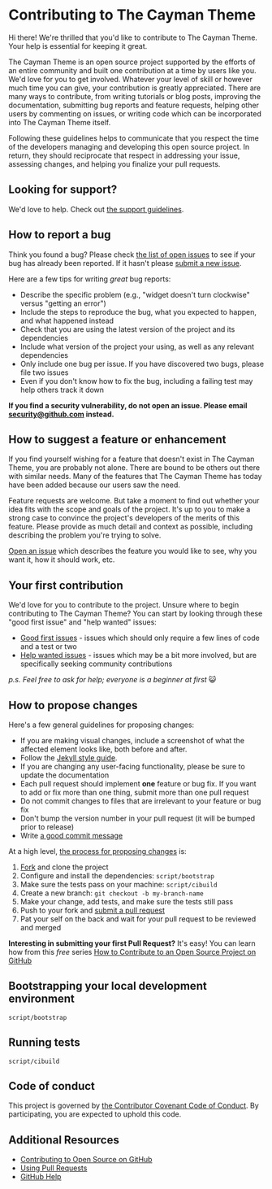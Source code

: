 # Contributing to The Cayman Theme

Hi there! We're thrilled that you'd like to contribute to The Cayman Theme. Your help is essential for keeping it great.

The Cayman Theme is an open source project supported by the efforts of an entire community and built one contribution at a time by users like you. We'd love for you to get involved. Whatever your level of skill or however much time you can give, your contribution is greatly appreciated. There are many ways to contribute, from writing tutorials or blog posts, improving the documentation, submitting bug reports and feature requests, helping other users by commenting on issues, or writing code which can be incorporated into The Cayman Theme itself.

Following these guidelines helps to communicate that you respect the time of the developers managing and developing this open source project. In return, they should reciprocate that respect in addressing your issue, assessing changes, and helping you finalize your pull requests.


## Looking for support?

We'd love to help. Check out [the support guidelines](SUPPORT.md).

## How to report a bug

Think you found a bug? Please check [the list of open issues](https://github.com/pages-themes/cayman/issues) to see if your bug has already been reported. If it hasn't please [submit a new issue](https://github.com/pages-themes/cayman/issues/new).

Here are a few tips for writing *great* bug reports:

* Describe the specific problem (e.g., "widget doesn't turn clockwise" versus "getting an error")
* Include the steps to reproduce the bug, what you expected to happen, and what happened instead
* Check that you are using the latest version of the project and its dependencies
* Include what version of the project your using, as well as any relevant dependencies
* Only include one bug per issue. If you have discovered two bugs, please file two issues
* Even if you don't know how to fix the bug, including a failing test may help others track it down

**If you find a security vulnerability, do not open an issue. Please email security@github.com instead.**

## How to suggest a feature or enhancement

If you find yourself wishing for a feature that doesn't exist in The Cayman Theme, you are probably not alone. There are bound to be others out there with similar needs. Many of the features that The Cayman Theme has today have been added because our users saw the need.

Feature requests are welcome. But take a moment to find out whether your idea fits with the scope and goals of the project. It's up to you to make a strong case to convince the project's developers of the merits of this feature. Please provide as much detail and context as possible, including describing the problem you're trying to solve.

[Open an issue](https://github.com/pages-themes/cayman/issues/new) which describes the feature you would like to see, why you want it, how it should work, etc.



## Your first contribution

We'd love for you to contribute to the project. Unsure where to begin contributing to The Cayman Theme? You can start by looking through these "good first issue" and "help wanted" issues:

* [Good first issues](https://github.com/pages-themes/cayman/issues?q=is%3Aissue+is%3Aopen+label%3A%22good+first+issue%22) - issues which should only require a few lines of code and a test or two
* [Help wanted issues](https://github.com/pages-themes/cayman/issues?q=is%3Aissue+is%3Aopen+label%3A%22help+wanted%22) - issues which may be a bit more involved, but are specifically seeking community contributions

*p.s. Feel free to ask for help; everyone is a beginner at first* :smiley_cat:

## How to propose changes

Here's a few general guidelines for proposing changes:

* If you are making visual changes, include a screenshot of what the affected element looks like, both before and after.
* Follow the [Jekyll style guide](https://ben.balter.com/jekyll-style-guide).
* If you are changing any user-facing functionality, please be sure to update the documentation
* Each pull request should implement **one** feature or bug fix. If you want to add or fix more than one thing, submit more than one pull request
* Do not commit changes to files that are irrelevant to your feature or bug fix
* Don't bump the version number in your pull request (it will be bumped prior to release)
* Write [a good commit message](http://tbaggery.com/2008/04/19/a-note-about-git-commit-messages.html)

At a high level, [the process for proposing changes](https://guides.github.com/introduction/flow/) is:

1. [Fork](https://github.com/pages-themes/cayman/fork) and clone the project
2. Configure and install the dependencies: `script/bootstrap`
3. Make sure the tests pass on your machine: `script/cibuild`
4. Create a new branch: `git checkout -b my-branch-name`
5. Make your change, add tests, and make sure the tests still pass
6. Push to your fork and [submit a pull request](https://github.com/pages-themes/cayman/compare)
7. Pat your self on the back and wait for your pull request to be reviewed and merged

**Interesting in submitting your first Pull Request?** It's easy! You can learn how from this *free* series [How to Contribute to an Open Source Project on GitHub](https://egghead.io/series/how-to-contribute-to-an-open-source-project-on-github)

## Bootstrapping your local development environment

`script/bootstrap`

## Running tests

`script/cibuild`

## Code of conduct

This project is governed by [the Contributor Covenant Code of Conduct](CODE_OF_CONDUCT.md). By participating, you are expected to uphold this code.

## Additional Resources

* [Contributing to Open Source on GitHub](https://guides.github.com/activities/contributing-to-open-source/)
* [Using Pull Requests](https://help.github.com/articles/using-pull-requests/)
* [GitHub Help](https://help.github.com)
